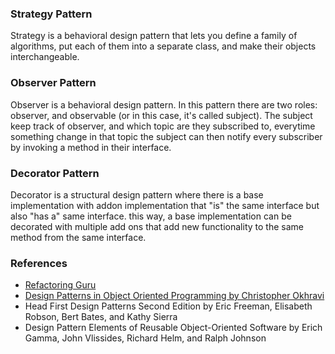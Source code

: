 ### Strategy Pattern

Strategy is a behavioral design pattern that lets you define a family of algorithms, put each of them into a separate class, and make their objects interchangeable.

### Observer Pattern

Observer is a behavioral design pattern. In this pattern there are two roles: observer, and observable (or in this case, it's called subject). The subject keep track of observer, and which topic are they subscribed to, everytime something change in that topic the subject can then notify every subscriber by invoking a method in their interface.

### Decorator Pattern

Decorator is a structural design pattern where there is a base implementation with addon implementation that "is" the same interface but also "has a" same interface. this way, a base implementation can be decorated with multiple add ons that add new functionality to the same method from the same interface.

### References

- [Refactoring Guru](https://refactoring.guru/)
- [Design Patterns in Object Oriented Programming by Christopher Okhravi](https://www.youtube.com/playlist?list=PLrhzvIcii6GNjpARdnO4ueTUAVR9eMBpc)
- Head First Design Patterns Second Edition by Eric Freeman, Elisabeth Robson, Bert Bates, and Kathy Sierra
- Design Pattern Elements of Reusable Object-Oriented Software by Erich Gamma, John Vlissides, Richard Helm, and Ralph Johnson
